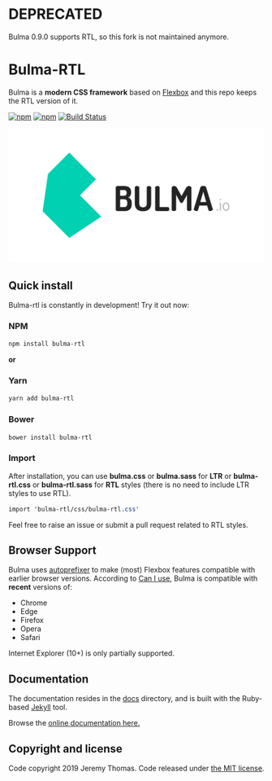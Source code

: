 # DEPRECATED

Bulma 0.9.0 supports RTL, so this fork is not maintained anymore.

# Bulma-RTL

Bulma is a **modern CSS framework** based on [Flexbox](https://developer.mozilla.org/en-US/docs/Web/CSS/CSS_Flexible_Box_Layout/Using_CSS_flexible_boxes) and this repo keeps the RTL version of it.

[![npm](https://img.shields.io/npm/v/bulma-rtl.svg)](https://www.npmjs.com/package/bulma-rtl)
[![npm](https://img.shields.io/npm/dm/bulma-rtl.svg)](https://www.npmjs.com/package/bulma-rtl)
[![Build Status](https://travis-ci.org/jgthms/bulma.svg?branch=master)](https://travis-ci.org/jgthms/bulma)

<a href="https://bulma.io"><img src="https://raw.githubusercontent.com/jgthms/bulma/master/docs/images/bulma-banner.png" alt="Bulma: a Flexbox CSS framework" style="max-width:100%;" width="600"></a>

## Quick install

Bulma-rtl is constantly in development! Try it out now:

### NPM

```sh
npm install bulma-rtl
```

**or**

### Yarn

```sh
yarn add bulma-rtl
```

### Bower

```sh
bower install bulma-rtl
```

### Import
After installation, you can use **bulma.css** or **bulma.sass** for **LTR** or **bulma-rtl.css** or **bulma-rtl.sass** for **RTL** styles
(there is no need to include LTR styles to use RTL).

```css
import 'bulma-rtl/css/bulma-rtl.css'
```

Feel free to raise an issue or submit a pull request related to RTL styles.

## Browser Support

Bulma uses [autoprefixer](https://github.com/postcss/autoprefixer) to make (most) Flexbox features compatible with earlier browser versions. According to [Can I use](https://caniuse.com/#feat=flexbox), Bulma is compatible with **recent** versions of:

* Chrome
* Edge
* Firefox
* Opera
* Safari

Internet Explorer (10+) is only partially supported.

## Documentation

The documentation resides in the [docs](docs) directory, and is built with the Ruby-based [Jekyll](https://jekyllrb.com/) tool.

Browse the [online documentation here.](https://bulma.io/documentation/overview/start/)

## Copyright and license

Code copyright 2019 Jeremy Thomas. Code released under [the MIT license](https://github.com/jgthms/bulma/blob/master/LICENSE).

[npm-link]: https://www.npmjs.com/package/bulma
[awesome-link]:  https://github.com/awesome-css-group/awesome-css
[awesome-badge]: https://cdn.rawgit.com/sindresorhus/awesome/d7305f38d29fed78fa85652e3a63e154dd8e8829/media/badge.svg
